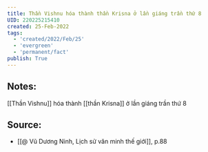```yaml
---
title: Thần Vishnu hóa thành thần Krisna ở lần giáng trần thứ 8
UID: 220225215410
created: 25-Feb-2022
tags:
  - 'created/2022/Feb/25'
  - 'evergreen'
  - 'permanent/fact'
publish: True
---
```

## Notes:
[[Thần Vishnu]] hóa thành [[thần Krisna]] ở lần giáng trần thứ 8

## Source:
- [[@ Vũ Dương Ninh, Lịch sử văn minh thế giới]], p.88




